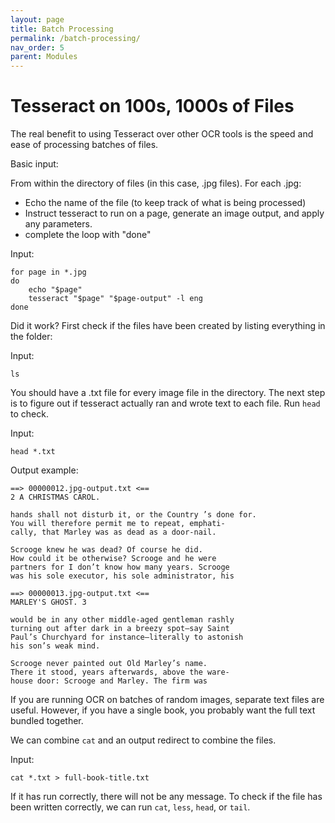 ```yaml
---
layout: page
title: Batch Processing
permalink: /batch-processing/
nav_order: 5
parent: Modules
---
```


# Tesseract on 100s, 1000s of Files

The real benefit to using Tesseract over other OCR tools is the speed and ease of processing batches of files.

Basic input: 

From within the directory of files (in this case, .jpg files). For each .jpg:
- Echo the name of the file (to keep track of what is being processed)
- Instruct tesseract to run on a page, generate an image output, and apply any parameters.
- complete the loop with "done"

Input: 
```
for page in *.jpg
do 
    echo "$page"
    tesseract "$page" "$page-output" -l eng
done
```

Did it work? First check if the files have been created by listing everything in the folder:

Input:
```
ls
```

You should have a .txt file for every image file in the directory. The next step is to figure out if tesseract actually ran and wrote text to each file. Run ```head``` to check.

Input:
```
head *.txt
```

Output example:
```
==> 00000012.jpg-output.txt <==
2 A CHRISTMAS CAROL.

hands shall not disturb it, or the Country ’s done for.
You will therefore permit me to repeat, emphati-
cally, that Marley was as dead as a door-nail.

Scrooge knew he was dead? Of course he did.
How could it be otherwise? Scrooge and he were
partners for I don’t know how many years. Scrooge
was his sole executor, his sole administrator, his

==> 00000013.jpg-output.txt <==
MARLEY'S GHOST. 3

would be in any other middle-aged gentleman rashly
turning out after dark in a breezy spot—say Saint
Paul’s Churchyard for instance—literally to astonish
his son’s weak mind.

Scrooge never painted out Old Marley’s name.
There it stood, years afterwards, above the ware-
house door: Scrooge and Marley. The firm was
```

If you are running OCR on batches of random images, separate text files are useful. However, if you have a single book, you probably want the full text bundled together.

We can combine ```cat``` and an output redirect to combine the files.

Input:
```
cat *.txt > full-book-title.txt
```
If it has run correctly, there will not be any message. To check if the file has been written correctly, we can run ```cat```, ```less```, ```head```, or ```tail```. 


